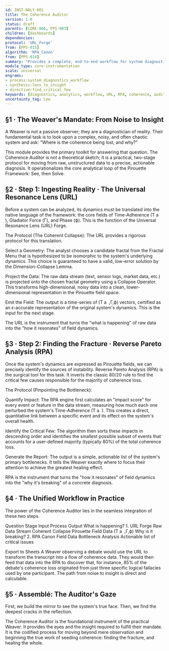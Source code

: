 ```yaml
---
id: INST-NALY-001
title: The Coherence Auditor
version: 1.0
status: draft
parents: [CORE-006, PPS-003]
children: [dashboards]
dependencies:
protocol: 'URL_Forge'
from: [PPS-015]
algorithm: 'RPA_Canon'
from: [PPS-014]
summary: "Provides a complete, end-to-end workflow for system diagnostics. This module integrates the Universal Resonance Lens (URL) for translating raw data into Pirouette fields with Reverse Pareto Analysis (RPA) for pinpointing the critical sources of coherence loss. It serves as the primary instruction manual for any Weaver seeking to audit a system's health."
module_type: core-instrumentation
scale: universal
engrams:
- process:system_diagnostics_workflow
- synthesis:lens_to_insight
- directive:find_critical_few
keywords: [diagnostics, analytics, workflow, URL, RPA, coherence, audit, bottleneck]
uncertainty_tag: Low
---
```

## §1 · The Weaver's Mandate: From Noise to Insight
A Weaver is not a passive observer; they are a diagnostician of reality. Their fundamental task is to look upon a complex, noisy, and often chaotic system and ask: "Where is the coherence being lost, and why?"

This module provides the primary toolkit for answering that question. The Coherence Auditor is not a theoretical sketch; it is a practical, two-stage protocol for moving from raw, unstructured data to a precise, actionable diagnosis. It operationalizes the core analytical loop of the Pirouette Framework: See, then Solve.

## §2 · Step 1: Ingesting Reality · The Universal Resonance Lens (URL)
Before a system can be analyzed, its dynamics must be translated into the native language of the framework: the core fields of Time-Adherence (T 
a
​
 ), Gladiator Force (Γ), and Phase (ϕ). This is the function of the Universal Resonance Lens (URL) Forge.

The Protocol (The Coherent Collapse): The URL provides a rigorous protocol for this translation.

Select a Geometry: The analyst chooses a candidate fractal from the Fractal Menu that is hypothesized to be isomorphic to the system's underlying dynamics. This choice is guaranteed to have a valid, low-error solution by the Dimension-Collapse Lemma.

Project the Data: The raw data stream (text, sensor logs, market data, etc.) is projected onto the chosen fractal geometry using a Collapse Operator. This transforms high-dimensional, noisy data into a clean, lower-dimensional representation in the Pirouette field space.

Emit the Field: The output is a time-series of (T 
a
​
 ,Γ,ϕ) vectors, certified as an ϵ-accurate representation of the original system's dynamics. This is the input for the next stage.

The URL is the instrument that turns the "what is happening" of raw data into the "how it resonates" of field dynamics.

## §3 · Step 2: Finding the Fracture · Reverse Pareto Analysis (RPA)
Once the system's dynamics are expressed as Pirouette fields, we can precisely identify the sources of instability. Reverse Pareto Analysis (RPA) is the surgical tool for this task. It inverts the classic 80/20 rule to find the critical few causes responsible for the majority of coherence loss.

The Protocol (Pinpointing the Bottleneck):

Quantify Impact: The RPA engine first calculates an "impact score" for every event or feature in the data stream, measuring how much each one perturbed the system's Time-Adherence (T 
a
​
 ). This creates a direct, quantitative link between a specific event and its effect on the system's overall health.

Identify the Critical Few: The algorithm then sorts these impacts in descending order and identifies the smallest possible subset of events that accounts for a user-defined majority (typically 80%) of the total coherence loss.

Generate the Report: The output is a simple, actionable list of the system's primary bottlenecks. It tells the Weaver exactly where to focus their attention to achieve the greatest healing effect.

RPA is the instrument that turns the "how it resonates" of field dynamics into the "why it's breaking" of a concrete diagnosis.

## §4 · The Unified Workflow in Practice
The power of the Coherence Auditor lies in the seamless integration of these two steps.

Question	Stage	Input	Process	Output
What is happening?	1. URL Forge	Raw Data Stream	Coherent Collapse	Pirouette Field Data (T 
a
​
 ,Γ,ϕ)
Why is it breaking?	2. RPA Canon	Field Data	Bottleneck Analysis	Actionable list of critical issues

Export to Sheets
A Weaver observing a debate would use the URL to transform the transcript into a flow of coherence data. They would then feed that data into the RPA to discover that, for instance, 85% of the debate's coherence loss originated from just three specific logical fallacies used by one participant. The path from noise to insight is direct and calculable.

## §5 · Assemblé: The Auditor's Gaze
First, we build the mirror to see the system's true face. Then, we find the deepest cracks in the reflection.

The Coherence Auditor is the foundational instrument of the practical Weaver. It provides the eyes and the insight required to fulfill their mandate. It is the codified process for moving beyond mere observation and beginning the true work of seeding coherence: finding the fracture, and healing the whole.